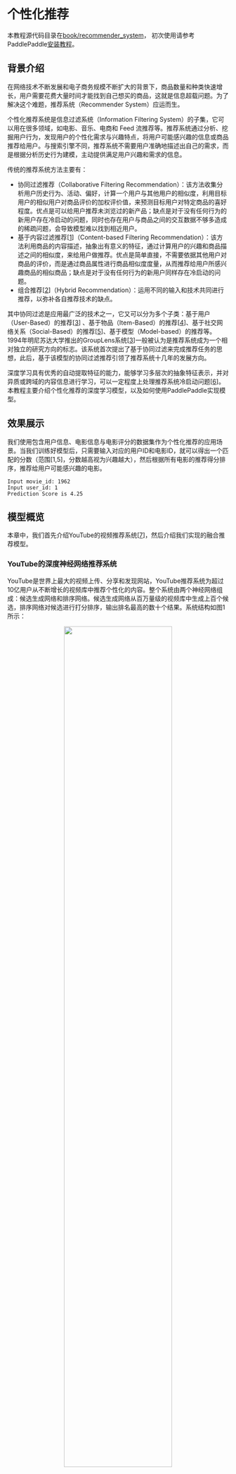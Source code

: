 # 个性化推荐

本教程源代码目录在[book/recommender_system](https://github.com/PaddlePaddle/book/tree/develop/recommender_system)， 初次使用请参考PaddlePaddle[安装教程](http://www.paddlepaddle.org/doc_cn/build_and_install/index.html)。

## 背景介绍

在网络技术不断发展和电子商务规模不断扩大的背景下，商品数量和种类快速增长，用户需要花费大量时间才能找到自己想买的商品，这就是信息超载问题。为了解决这个难题，推荐系统（Recommender System）应运而生。

个性化推荐系统是信息过滤系统（Information Filtering System）的子集，它可以用在很多领域，如电影、音乐、电商和 Feed 流推荐等。推荐系统通过分析、挖掘用户行为，发现用户的个性化需求与兴趣特点，将用户可能感兴趣的信息或商品推荐给用户。与搜索引擎不同，推荐系统不需要用户准确地描述出自己的需求，而是根据分析历史行为建模，主动提供满足用户兴趣和需求的信息。

传统的推荐系统方法主要有：

- 协同过滤推荐（Collaborative Filtering Recommendation）：该方法收集分析用户历史行为、活动、偏好，计算一个用户与其他用户的相似度，利用目标用户的相似用户对商品评价的加权评价值，来预测目标用户对特定商品的喜好程度。优点是可以给用户推荐未浏览过的新产品；缺点是对于没有任何行为的新用户存在冷启动的问题，同时也存在用户与商品之间的交互数据不够多造成的稀疏问题，会导致模型难以找到相近用户。
- 基于内容过滤推荐[[1](#参考文献)]（Content-based Filtering Recommendation）：该方法利用商品的内容描述，抽象出有意义的特征，通过计算用户的兴趣和商品描述之间的相似度，来给用户做推荐。优点是简单直接，不需要依据其他用户对商品的评价，而是通过商品属性进行商品相似度度量，从而推荐给用户所感兴趣商品的相似商品；缺点是对于没有任何行为的新用户同样存在冷启动的问题。
- 组合推荐[[2](#参考文献)]（Hybrid Recommendation）：运用不同的输入和技术共同进行推荐，以弥补各自推荐技术的缺点。

其中协同过滤是应用最广泛的技术之一，它又可以分为多个子类：基于用户 （User-Based）的推荐[[3](#参考文献)] 、基于物品（Item-Based）的推荐[[4](#参考文献)]、基于社交网络关系（Social-Based）的推荐[[5](#参考文献)]、基于模型（Model-based）的推荐等。1994年明尼苏达大学推出的GroupLens系统[[3](#参考文献)]一般被认为是推荐系统成为一个相对独立的研究方向的标志。该系统首次提出了基于协同过滤来完成推荐任务的思想，此后，基于该模型的协同过滤推荐引领了推荐系统十几年的发展方向。

深度学习具有优秀的自动提取特征的能力，能够学习多层次的抽象特征表示，并对异质或跨域的内容信息进行学习，可以一定程度上处理推荐系统冷启动问题[[6](#参考文献)]。本教程主要介绍个性化推荐的深度学习模型，以及如何使用PaddlePaddle实现模型。

## 效果展示

我们使用包含用户信息、电影信息与电影评分的数据集作为个性化推荐的应用场景。当我们训练好模型后，只需要输入对应的用户ID和电影ID，就可以得出一个匹配的分数（范围[1,5]，分数越高视为兴趣越大），然后根据所有电影的推荐得分排序，推荐给用户可能感兴趣的电影。

```
Input movie_id: 1962
Input user_id: 1
Prediction Score is 4.25
```

## 模型概览

本章中，我们首先介绍YouTube的视频推荐系统[[7](#参考文献)]，然后介绍我们实现的融合推荐模型。

### YouTube的深度神经网络推荐系统

YouTube是世界上最大的视频上传、分享和发现网站，YouTube推荐系统为超过10亿用户从不断增长的视频库中推荐个性化的内容。整个系统由两个神经网络组成：候选生成网络和排序网络。候选生成网络从百万量级的视频库中生成上百个候选，排序网络对候选进行打分排序，输出排名最高的数十个结果。系统结构如图1所示：

<p align="center">
<img src="image/YouTube_Overview.png" width="70%" ><br/>
图1. YouTube 推荐系统结构
</p>

#### 候选生成网络（Candidate Generation Network）

候选生成网络将推荐问题建模为一个类别数极大的多类分类问题：对于一个Youtube用户，使用其观看历史（视频ID）、搜索词记录（search tokens）、人口学信息（如地理位置、用户登录设备）、二值特征（如性别，是否登录）和连续特征（如用户年龄）等，对视频库中所有视频进行多分类，得到每一类别的分类结果（即每一个视频的推荐概率），最终输出概率较高的几百个视频。

首先，将观看历史及搜索词记录这类历史信息，映射为向量后取平均值得到定长表示；同时，输入人口学特征以优化新用户的推荐效果，并将二值特征和连续特征归一化处理到[0, 1]范围。接下来，将所有特征表示拼接为一个向量，并输入给非线形多层感知器（MLP，详见[识别数字](https://github.com/PaddlePaddle/book/blob/develop/recognize_digits/README.md)教程）处理。最后，训练时将MLP的输出给softmax做分类，预测时计算用户的综合特征（MLP的输出）与所有视频的相似度，取得分最高的$k$个作为候选生成网络的筛选结果。图2显示了候选生成网络结构。

<p align="center">
<img src="image/Deep_candidate_generation_model_architecture.png" width="70%" ><br/>
图2. 候选生成网络结构
</p>

对于一个用户$U$，预测此刻用户要观看的视频$\omega$为视频$i$的概率公式为：

$$P(\omega=i|u)=\frac{e^{v_{i}u}}{\sum_{j \in V}e^{v_{j}u}}$$

其中$u$为用户$U$的特征表示，$V$为视频库集合，$v_i$为视频库中第$i$个视频的特征表示。$u$和$v_i$为长度相等的向量，两者点积可以通过全连接层实现。

考虑到softmax分类的类别数非常多，为了保证一定的计算效率：1）训练阶段，使用负样本类别采样将实际计算的类别数缩小至数千；2）推荐（预测）阶段，忽略softmax的归一化计算（不影响结果），将类别打分问题简化为点积（dot product）空间中的最近邻（nearest neighbor）搜索问题，取与$u$最近的$k$个视频作为生成的候选。

#### 排序网络（Ranking Network）
排序网络的结构类似于候选生成网络，但是它的目标是对候选进行更细致的打分排序。和传统广告排序中的特征抽取方法类似，这里也构造了大量的用于视频排序的相关特征（如视频 ID、上次观看时间等）。这些特征的处理方式和候选生成网络类似，不同之处是排序网络的顶部是一个加权逻辑回归（weighted logistic regression），它对所有候选视频进行打分，从高到底排序后将分数较高的一些视频返回给用户。

### 融合推荐模型

在下文的电影推荐系统中：

1. 首先，使用用户特征和电影特征作为神经网络的输入，其中：

   - 用户特征融合了四个属性信息，分别是用户ID、性别、职业和年龄。

   - 电影特征融合了三个属性信息，分别是电影ID、电影类型ID和电影名称。

2. 对用户特征，将用户ID映射为维度大小为256的向量表示，输入全连接层，并对其他三个属性也做类似的处理。然后将四个属性的特征表示分别全连接并相加。

3. 对电影特征，将电影ID以类似用户ID的方式进行处理，电影类型ID以向量的形式直接输入全连接层，电影名称用文本卷积神经网络（详见[第5章](https://github.com/PaddlePaddle/book/blob/develop/understand_sentiment/README.md)）得到其定长向量表示。然后将三个属性的特征表示分别全连接并相加。

4. 得到用户和电影的向量表示后，计算二者的余弦相似度作为推荐系统的打分。最后，用该相似度打分和用户真实打分的差异的平方作为该回归模型的损失函数。

<p align="center">

<img src="image/rec_regression_network.png" width="90%" ><br/>
图3. 融合推荐模型 
</p> 

## 数据准备

### 数据介绍与下载

我们以 [MovieLens 百万数据集（ml-1m）](http://files.grouplens.org/datasets/movielens/ml-1m.zip)为例进行介绍。ml-1m 数据集包含了 6,000 位用户对 4,000 部电影的 1,000,000 条评价（评分范围 1~5 分，均为整数），由 GroupLens Research 实验室搜集整理。

Paddle在API中提供了自动加载数据的模块。数据模块为 `paddle.dataset.movielens`


```python
import paddle.v2 as paddle
paddle.init(use_gpu=False)
```


```python
# Run this block to show dataset's documentation
# help(paddle.dataset.movielens)
```

在原始数据中包含电影的特征数据，用户的特征数据，和用户对电影的评分。

例如，其中某一个电影特征为:


```python
movie_info = paddle.dataset.movielens.movie_info()
print movie_info.values()[0]
```

    <MovieInfo id(1), title(Toy Story ), categories(['Animation', "Children's", 'Comedy'])>


这表示，电影的id是1，标题是《Toy Story》，该电影被分为到三个类别中。这三个类别是动画，儿童，喜剧。


```python
user_info = paddle.dataset.movielens.user_info()
print user_info.values()[0]
```

    <UserInfo id(1), gender(F), age(1), job(10)>


这表示，该用户ID是1，女性，年龄比18岁还年轻。职业ID是10。


其中，年龄使用下列分布
*  1:  "Under 18"
* 18:  "18-24"
* 25:  "25-34"
* 35:  "35-44"
* 45:  "45-49"
* 50:  "50-55"
* 56:  "56+"

职业是从下面几种选项里面选则得出:
*  0:  "other" or not specified
*  1:  "academic/educator"
*  2:  "artist"
*  3:  "clerical/admin"
*  4:  "college/grad student"
*  5:  "customer service"
*  6:  "doctor/health care"
*  7:  "executive/managerial"
*  8:  "farmer"
*  9:  "homemaker"
* 10:  "K-12 student"
* 11:  "lawyer"
* 12:  "programmer"
* 13:  "retired"
* 14:  "sales/marketing"
* 15:  "scientist"
* 16:  "self-employed"
* 17:  "technician/engineer"
* 18:  "tradesman/craftsman"
* 19:  "unemployed"
* 20:  "writer"

而对于每一条训练/测试数据，均为 <用户特征> + <电影特征> + 评分。

例如，我们获得第一条训练数据:


```python
train_set_creator = paddle.dataset.movielens.train()
train_sample = next(train_set_creator())
uid = train_sample[0]
mov_id = train_sample[len(user_info[uid].value())]
print "User %s rates Movie %s with Score %s"%(user_info[uid], movie_info[mov_id], train_sample[-1])
```

    User <UserInfo id(1), gender(F), age(1), job(10)> rates Movie <MovieInfo id(1193), title(One Flew Over the Cuckoo's Nest ), categories(['Drama'])> with Score [5.0]


即用户1对电影1193的评价为5分。

## 模型配置说明

下面我们开始根据输入数据的形式配置模型。


```python
uid = paddle.layer.data(
        name='user_id',
        type=paddle.data_type.integer_value(
            paddle.dataset.movielens.max_user_id() + 1))
usr_emb = paddle.layer.embedding(input=uid, size=32)

usr_gender_id = paddle.layer.data(
        name='gender_id', type=paddle.data_type.integer_value(2))
usr_gender_emb = paddle.layer.embedding(input=usr_gender_id, size=16)

usr_age_id = paddle.layer.data(
        name='age_id',
        type=paddle.data_type.integer_value(
            len(paddle.dataset.movielens.age_table)))
usr_age_emb = paddle.layer.embedding(input=usr_age_id, size=16)

usr_job_id = paddle.layer.data(
        name='job_id',
        type=paddle.data_type.integer_value(paddle.dataset.movielens.max_job_id(
        ) + 1))
usr_job_emb = paddle.layer.embedding(input=usr_job_id, size=16)
```

如上述代码所示，对于每个用户，我们输入4维特征。其中包括`user_id`,`gender_id`,`age_id`,`job_id`。这几维特征均是简单的整数值。为了后续神经网络处理这些特征方便，我们借鉴NLP中的语言模型，将这几维离散的整数值，变换成embedding取出。分别形成`usr_emb`, `usr_gender_emb`, `usr_age_emb`, `usr_job_emb`。


```python
usr_combined_features = paddle.layer.fc(
        input=[usr_emb, usr_gender_emb, usr_age_emb, usr_job_emb],
        size=200,
        act=paddle.activation.Tanh())
```

然后，我们对于所有的用户特征，均输入到一个全连接层(fc)中。将所有特征融合为一个200维度的特征。

进而，我们对每一个电影特征做类似的变换，网络配置为:


```python
mov_id = paddle.layer.data(
    name='movie_id',
    type=paddle.data_type.integer_value(
        paddle.dataset.movielens.max_movie_id() + 1))
mov_emb = paddle.layer.embedding(input=mov_id, size=32)

mov_categories = paddle.layer.data(
    name='category_id',
    type=paddle.data_type.sparse_binary_vector(
        len(paddle.dataset.movielens.movie_categories())))

mov_categories_hidden = paddle.layer.fc(input=mov_categories, size=32)


movie_title_dict = paddle.dataset.movielens.get_movie_title_dict()
mov_title_id = paddle.layer.data(
    name='movie_title',
    type=paddle.data_type.integer_value_sequence(len(movie_title_dict)))
mov_title_emb = paddle.layer.embedding(input=mov_title_id, size=32)
mov_title_conv = paddle.networks.sequence_conv_pool(
    input=mov_title_emb, hidden_size=32, context_len=3)

mov_combined_features = paddle.layer.fc(
    input=[mov_emb, mov_categories_hidden, mov_title_conv],
    size=200,
    act=paddle.activation.Tanh())
```

电影ID和电影类型分别映射到其对应的特征隐层。对于电影标题名称(title)，一个ID序列表示的词语序列，在输入卷积层后，将得到每个时间窗口的特征（序列特征），然后通过在时间维度降采样得到固定维度的特征，整个过程在text_conv_pool实现。

最后再将电影的特征融合进`mov_combined_features`中。


```python
inference = paddle.layer.cos_sim(a=usr_combined_features, b=mov_combined_features, size=1, scale=5)
```

进而，我们使用余弦相似度计算用户特征与电影特征的相似性。并将这个相似性拟合(回归)到用户评分上。


```python
cost = paddle.layer.regression_cost(
        input=inference,
        label=paddle.layer.data(
            name='score', type=paddle.data_type.dense_vector(1)))
```

至此，我们的优化目标就是这个网络配置中的`cost`了。

## 训练模型

### 定义参数
神经网络的模型，我们可以简单的理解为网络拓朴结构+参数。之前一节，我们定义出了优化目标`cost`。这个`cost`即为网络模型的拓扑结构。我们开始训练模型，需要先定义出参数。定义方法为:


```python
parameters = paddle.parameters.create(cost)
```

    [INFO 2017-03-06 17:12:13,284 networks.py:1472] The input order is [user_id, gender_id, age_id, job_id, movie_id, category_id, movie_title, score]
    [INFO 2017-03-06 17:12:13,287 networks.py:1478] The output order is [__regression_cost_0__]


`parameters`是模型的所有参数集合。他是一个python的dict。我们可以查看到这个网络中的所有参数名称。因为之前定义模型的时候，我们没有指定参数名称，这里参数名称是自动生成的。当然，我们也可以指定每一个参数名称，方便日后维护。


```python
print parameters.keys()
```

    [u'___fc_layer_2__.wbias', u'___fc_layer_2__.w2', u'___embedding_layer_3__.w0', u'___embedding_layer_5__.w0', u'___embedding_layer_2__.w0', u'___embedding_layer_1__.w0', u'___fc_layer_1__.wbias', u'___fc_layer_0__.wbias', u'___fc_layer_1__.w0', u'___fc_layer_0__.w2', u'___fc_layer_0__.w3', u'___fc_layer_0__.w0', u'___fc_layer_0__.w1', u'___fc_layer_2__.w1', u'___fc_layer_2__.w0', u'___embedding_layer_4__.w0', u'___sequence_conv_pool_0___conv_fc.w0', u'___embedding_layer_0__.w0', u'___sequence_conv_pool_0___conv_fc.wbias']


### 构造训练(trainer)

下面，我们根据网络拓扑结构和模型参数来构造出一个本地训练(trainer)。在构造本地训练的时候，我们还需要指定这个训练的优化方法。这里我们使用Adam来作为优化算法。


```python
trainer = paddle.trainer.SGD(cost=cost, parameters=parameters, 
                            update_equation=paddle.optimizer.Adam(learning_rate=1e-4))
```

    [INFO 2017-03-06 17:12:13,378 networks.py:1472] The input order is [user_id, gender_id, age_id, job_id, movie_id, category_id, movie_title, score]
    [INFO 2017-03-06 17:12:13,379 networks.py:1478] The output order is [__regression_cost_0__]


### 训练

下面我们开始训练过程。

我们直接使用Paddle提供的数据集读取程序。`paddle.dataset.movielens.train()`和`paddle.dataset.movielens.test()`分别做训练和预测数据集。并且通过`reader_dict`来指定每一个数据和data_layer的对应关系。

例如，这里的reader_dict表示的是，对于数据层 `user_id`，使用了reader中每一条数据的第0个元素。`gender_id`数据层使用了第1个元素。以此类推。

训练过程是完全自动的。我们可以使用event_handler来观察训练过程，或进行测试等。这里我们在event_handler里面绘制了训练误差曲线和测试误差曲线。并且保存了模型。


```python
%matplotlib inline

import matplotlib.pyplot as plt
from IPython import display
import cPickle

feeding = {
    'user_id': 0,
    'gender_id': 1,
    'age_id': 2,
    'job_id': 3,
    'movie_id': 4,
    'category_id': 5,
    'movie_title': 6,
    'score': 7
}

step=0

train_costs=[],[]
test_costs=[],[]

def event_handler(event):
    global step
    global train_costs
    global test_costs
    if isinstance(event, paddle.event.EndIteration):
        need_plot = False
        if step % 10 == 0:  # every 10 batches, record a train cost
            train_costs[0].append(step)
            train_costs[1].append(event.cost)
            
        if step % 1000 == 0: # every 1000 batches, record a test cost
            result = trainer.test(reader=paddle.batch(
                  paddle.dataset.movielens.test(), batch_size=256))
            test_costs[0].append(step)
            test_costs[1].append(result.cost)
        
        if step % 100 == 0: # every 100 batches, update cost plot
            plt.plot(*train_costs)
            plt.plot(*test_costs)
            plt.legend(['Train Cost', 'Test Cost'], loc='upper left')
            display.clear_output(wait=True)
            display.display(plt.gcf())
            plt.gcf().clear()
        step += 1

trainer.train(
    reader=paddle.batch(
            paddle.reader.shuffle(
            paddle.dataset.movielens.train(), buf_size=8192),
                            batch_size=256),
    event_handler=event_handler,
    feeding=feeding,
    num_passes=2)
```


![png](image/output_31_0.png)

## 应用模型

在训练了几轮以后，您可以对模型进行推断。我们可以使用任意一个用户ID和电影ID，来预测该用户对该电影的评分。示例程序为:


```python
import copy
user_id = 234
movie_id = 345

user = user_info[user_id]
movie = movie_info[movie_id]

feature = user.value() + movie.value()

infer_dict = copy.copy(feeding)
del infer_dict['score']

prediction = paddle.infer(output=inference, parameters=parameters, input=[feature], feeding=infer_dict)
score = (prediction[0][0] + 5.0) / 2
print "[Predict] User %d Rating Movie %d With Score %.2f"%(user_id, movie_id, score)
```

    [INFO 2017-03-06 17:17:08,132 networks.py:1472] The input order is [user_id, gender_id, age_id, job_id, movie_id, category_id, movie_title]
    [INFO 2017-03-06 17:17:08,134 networks.py:1478] The output order is [__cos_sim_0__]


    [Predict] User 234 Rating Movie 345 With Score 4.16


## 总结

本章介绍了传统的推荐系统方法和YouTube的深度神经网络推荐系统，并以电影推荐为例，使用PaddlePaddle训练了一个个性化推荐神经网络模型。推荐系统几乎涵盖了电商系统、社交网络、广告推荐、搜索引擎等领域的方方面面，而在图像处理、自然语言处理等领域已经发挥重要作用的深度学习技术，也将会在推荐系统领域大放异彩。

## 参考文献

1. [Peter Brusilovsky](https://en.wikipedia.org/wiki/Peter_Brusilovsky) (2007). *The Adaptive Web*. p. 325.
2. Robin Burke , [Hybrid Web Recommender Systems](http://www.dcs.warwick.ac.uk/~acristea/courses/CS411/2010/Book%20-%20The%20Adaptive%20Web/HybridWebRecommenderSystems.pdf), pp. 377-408, The Adaptive Web, Peter Brusilovsky, Alfred Kobsa, Wolfgang Nejdl (Ed.), Lecture Notes in Computer Science, Springer-Verlag, Berlin, Germany, Lecture Notes in Computer Science, Vol. 4321, May 2007, 978-3-540-72078-2.
3. P. Resnick, N. Iacovou, etc. “[GroupLens: An Open Architecture for Collaborative Filtering of Netnews](http://ccs.mit.edu/papers/CCSWP165.html)”, Proceedings of ACM Conference on Computer Supported Cooperative Work, CSCW 1994. pp.175-186.
4. Sarwar, Badrul, et al. "[Item-based collaborative filtering recommendation algorithms.](http://files.grouplens.org/papers/www10_sarwar.pdf)" *Proceedings of the 10th international conference on World Wide Web*. ACM, 2001.
5. Kautz, Henry, Bart Selman, and Mehul Shah. "[Referral Web: combining social networks and collaborative filtering.](http://www.cs.cornell.edu/selman/papers/pdf/97.cacm.refweb.pdf)" Communications of the ACM 40.3 (1997): 63-65. APA
6. Yuan, Jianbo, et al. ["Solving Cold-Start Problem in Large-scale Recommendation Engines: A Deep Learning Approach."](https://arxiv.org/pdf/1611.05480v1.pdf) *arXiv preprint arXiv:1611.05480* (2016).
7. Covington P, Adams J, Sargin E. [Deep neural networks for youtube recommendations](https://static.googleusercontent.com/media/research.google.com/zh-CN//pubs/archive/45530.pdf)[C]//Proceedings of the 10th ACM Conference on Recommender Systems. ACM, 2016: 191-198.

<br/>
<a rel="license" href="http://creativecommons.org/licenses/by-nc-sa/4.0/"><img alt="知识共享许可协议" style="border-width:0" src="https://i.creativecommons.org/l/by-nc-sa/4.0/88x31.png" /></a><br /><span xmlns:dct="http://purl.org/dc/terms/" href="http://purl.org/dc/dcmitype/Text" property="dct:title" rel="dct:type">本教程</span> 由 <a xmlns:cc="http://creativecommons.org/ns#" href="http://book.paddlepaddle.org" property="cc:attributionName" rel="cc:attributionURL">PaddlePaddle</a> 创作，采用 <a rel="license" href="http://creativecommons.org/licenses/by-nc-sa/4.0/">知识共享 署名-非商业性使用-相同方式共享 4.0 国际 许可协议</a>进行许可。

